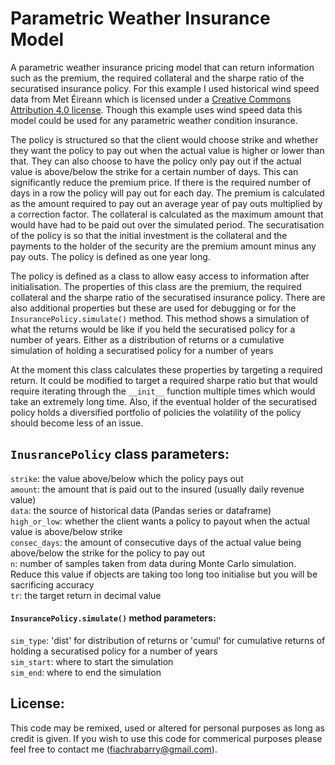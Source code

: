 # Parametric Weather Insurance Model
A parametric weather insurance pricing model that can return information such as the premium, the required collateral and the sharpe ratio of the securatised insurance policy. For this example I used historical wind speed data from Met Éireann which is licensed under a [Creative Commons Attribution 4.0 license](http://creativecommons.org/licenses/by/4.0/). Though this example uses wind speed data this model could be used for any parametric weather condition insurance.
  
The policy is structured so that the client would choose strike and whether they want the policy to pay out when the actual value is higher or lower than that. They can also choose to have the policy only pay out if the actual value is above/below the strike for a certain number of days. This can significantly reduce the premium price. If there is the required number of days in a row the policy will pay out for each day. The premium is calculated as the amount required to pay out an average year of pay outs multiplied by a correction factor. The collateral is calculated as the maximum amount that would have had to be paid out over the simulated period. The securatisation of the policy is so that the initial investment is the collateral and the payments to the holder of the security are the premium amount minus any pay outs. The policy is defined as one year long.
  
The policy is defined as a class to allow easy access to information after initialisation. The properties of this class are the premium, the required collateral and the sharpe ratio of the securatised insurance policy. There are also additional properties but these are used for debugging or for the `InsurancePolicy.simulate()` method. This method shows a simulation of what the returns would be like if you held the securatised policy for a number of years. Either as a distribution of returns or a cumulative simulation of holding a securatised policy for a number of years  
  
At the moment this class calculates these properties by targeting a required return. It could be modified to target a required sharpe ratio but that would require iterating through the `__init__` function multiple times which would take an extremely long time. Also, if the eventual holder of the securatised policy holds a diversified portfolio of policies the volatility of the policy should become less of an issue.    
  
## `InusrancePolicy` class parameters:
`strike`: the value above/below which the policy pays out  
`amount`: the amount that is paid out to the insured (usually daily revenue value)  
`data`: the source of historical data (Pandas series or dataframe)  
`high_or_low`: whether the client wants a policy to payout when the actual value is above/below strike  
`consec_days`: the amount of consecutive days of the actual value being above/below the strike for the policy to pay out  
`n`: number of samples taken from data during Monte Carlo simulation. Reduce this value if objects are taking too long too initialise but you will be sacrificing accuracy  
`tr`: the target return in decimal value  
  
#### `InsurancePolicy.simulate()` method parameters:  
`sim_type`: 'dist' for distribution of returns or 'cumul' for cumulative returns of holding a securatised policy for a number of years  
`sim_start`: where to start the simulation  
`sim_end`: where to end the simulation  
  
## License:  
This code may be remixed, used or altered for personal purposes as long as credit is given. If you wish to use this code for commerical purposes please feel free to contact me (fiachrabarry@gmail.com).

